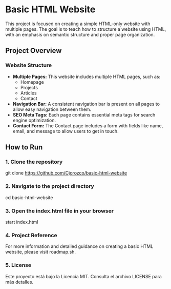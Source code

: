 # Basic HTML Website

This project is focused on creating a simple HTML-only website with multiple pages. The goal is to teach how to structure a website using HTML, with an emphasis on semantic structure and proper page organization.

## Project Overview

### Website Structure

- **Multiple Pages:** This website includes multiple HTML pages, such as:
  - Homepage
  - Projects
  - Articles
  - Contact
- **Navigation Bar:** A consistent navigation bar is present on all pages to allow easy navigation between them.
- **SEO Meta Tags:** Each page contains essential meta tags for search engine optimization.
- **Contact Form:** The Contact page includes a form with fields like name, email, and message to allow users to get in touch.

## How to Run

### 1. Clone the repository

   git clone <https://github.com/Cjorozco/basic-html-website>

### 2. Navigate to the project directory

cd basic-html-website

### 3. Open the index.html file in your browser

start index.html

### 4. Project Reference

For more information and detailed guidance on creating a basic HTML website, please visit roadmap.sh.

### 5. License

Este proyecto está bajo la Licencia MIT. Consulta el archivo LICENSE para más detalles.
